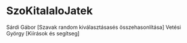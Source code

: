 # SzoKitalaloJatek
Sárdi Gábor [Szavak random kiválasztásasés összehasonlítása]
Vetési György [Kiírások és segítseg]

